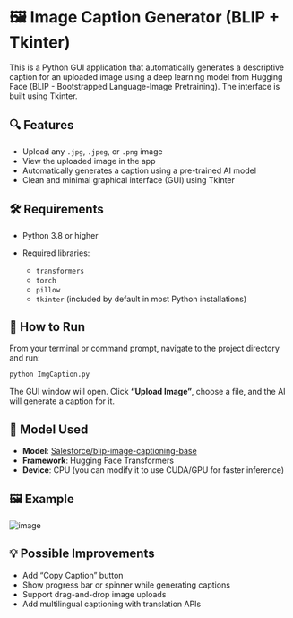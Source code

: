 # 🖼️ Image Caption Generator (BLIP + Tkinter)

This is a Python GUI application that automatically generates a descriptive caption for an uploaded image using a deep learning model from Hugging Face (BLIP - Bootstrapped Language-Image Pretraining). The interface is built using Tkinter.



## 🔍 Features

* Upload any `.jpg`, `.jpeg`, or `.png` image
* View the uploaded image in the app
* Automatically generates a caption using a pre-trained AI model
* Clean and minimal graphical interface (GUI) using Tkinter



## 🛠️ Requirements

* Python 3.8 or higher
* Required libraries:

  * `transformers`
  * `torch`
  * `pillow`
  * `tkinter` (included by default in most Python installations)





## 🚀 How to Run

From your terminal or command prompt, navigate to the project directory and run:

```bash
python ImgCaption.py
```

The GUI window will open. Click **“Upload Image”**, choose a file, and the AI will generate a caption for it.



## 🧠 Model Used

* **Model**: [Salesforce/blip-image-captioning-base](https://huggingface.co/Salesforce/blip-image-captioning-base)
* **Framework**: Hugging Face Transformers
* **Device**: CPU (you can modify it to use CUDA/GPU for faster inference)



## 🖼️ Example

![image](https://github.com/user-attachments/assets/533f4b8d-33f4-42f7-a75f-8d63b354d465)


## 💡 Possible Improvements

* Add “Copy Caption” button
* Show progress bar or spinner while generating captions
* Support drag-and-drop image uploads
* Add multilingual captioning with translation APIs





